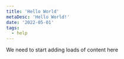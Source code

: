 ```yaml
---
title: 'Hello World'
metaDesc: 'Hello World!'
date: '2022-05-01'
tags:
  - help
---
```


We need to start adding loads of content here